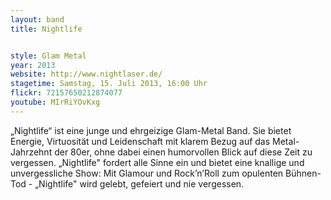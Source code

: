 ```yaml
---
layout: band
title: Nightlife


style: Glam Metal
year: 2013
website: http://www.nightlaser.de/
stagetime: Samstag, 15. Juli 2013, 16:00 Uhr
flickr: 72157650212874077
youtube: MIrRiYOvKxg
---
```

„Nightlife“ ist eine junge und ehrgeizige Glam-Metal Band. Sie bietet Energie, Virtuosität und Leidenschaft mit klarem Bezug auf das Metal-Jahrzehnt der 80er, ohne dabei einen humorvollen Blick auf diese Zeit zu vergessen. „Nightlife" fordert alle Sinne ein und bietet eine knallige und unvergessliche Show: Mit Glamour und Rock’n’Roll zum opulenten Bühnen-Tod - „Nightlife" wird gelebt, gefeiert und nie vergessen.
